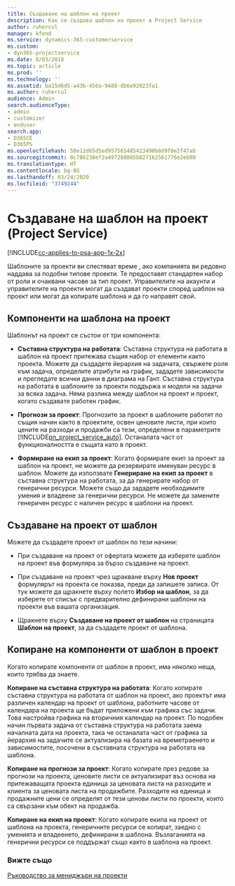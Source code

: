 ```yaml
---
title: Създаване на шаблон на проект
description: Как се създава шаблон на проект в Project Service
author: ruhercul
manager: kfend
ms.service: dynamics-365-customerservice
ms.custom:
- dyn365-projectservice
ms.date: 8/03/2018
ms.topic: article
ms.prod: ''
ms.technology: ''
ms.assetid: ba15d6d5-a43b-456a-9488-db6e92023fa1
ms.author: ruhercul
audience: Admin
search.audienceType:
- admin
- customizer
- enduser
search.app:
- D365CE
- D365PS
ms.openlocfilehash: 50e12d65d5ed957565485413490b8d9f0e2f47ab
ms.sourcegitcommit: 8c786230ef2a497280885b827162561776e2eb00
ms.translationtype: HT
ms.contentlocale: bg-BG
ms.lasthandoff: 03/24/2020
ms.locfileid: "3749244"
---
```

# <a name="create-a-project-template-project-service"></a>Създаване на шаблон на проект (Project Service)

[!INCLUDE[cc-applies-to-psa-app-1x-2x](../includes/cc-applies-to-psa-app-1x-2x.md)]

Шаблоните за проекти ви спестяват време , ако компанията ви редовно наддава за подобни типове проекти. Те предоставят стандартен набор от роли и очаквани часове за тип проект. Управителите на акаунти и управителите на проекти могат да създават проекти според шаблон на проект или могат да копирате шаблона и да го направят свой.  
  
## <a name="components-of-project-template"></a>Компоненти на шаблона на проект
 Шаблонът на проект се състои от три компонента:  
  
- **Съставна структура на работата**: Съставна структура на работата в шаблон на проект притежава същия набор от елементи както проекта. Можете да създадете йерархия на задачата, свържете роля към задача, определите атрибути на график, зададете зависимости и прегледате всички данни в диаграма на Гант. Съставна структура на работата в шаблоните за проекти поддържа и модели на задачи за всяка задача. Няма разлика между шаблон на проект и проект, когато създавате работен график.  
  
- **Прогнози за проект**: Прогнозите за проект в шаблоните работят по същия начин както в проектите, освен ценовите листи, при които цените на разходи и продажби са тези, определени в параметрите [!INCLUDE[pn_project_service_auto](../includes/pn-project-service-auto.md)]. Останалата част от функционалността е същата като в проект.  
  
- **Формиране на екип за проект**: Когато формирате екип за проект за шаблон на проект, не можете да резервирате именуван ресурс в шаблон. Можете да използвате **Генериране на екип за проект** в съставна структура на работата, за да генерирате набор от генерични ресурси. Можете също да зададете необходимите умения и владеене за генерични ресурси. Не можете да замените генеричен ресурс с наличен ресурс в шаблони на проект.  
  
## <a name="create-a-project-from-a-template"></a>Създаване на проект от шаблон  
 Можете да създадете проект от шаблон по тези начини:  
  
-   При създаване на проект от офертата можете да изберете шаблон на проект във формуляра за бързо създаване на проект.  
  
-   При създаване на проект чрез щракване върху **Нов проект** формулярът на проекта се показва, преди да запишете записа. От тук можете да щракнете върху полето **Избор на шаблон**, за да изберете от списък с предварително дефинирани шаблони на проекти във вашата организация.  
  
-   Щракнете върху **Създаване на проект от шаблон** на страницата **Шаблон на проект**, за да създадете проект от шаблона.  
  
## <a name="copying-components-of-a-template-to-a-project"></a>Копиране на компоненти от шаблон в проект  
 Когато копирате компоненти от шаблон в проект, има няколко неща, които трябва да знаете.  
  
 **Копиране на съставна структура на работата**: Когато копирате съставна структура на работата от шаблон на проект, ако проектът има различен календар на проект от шаблона, работните часове от календара на проекта ще бъдат приложени към графика със задачи. Това настройва графика на вторичния календар на проект. По подобен начин първата задача от съставна структура на работата заема началната дата на проекта, така че останалата част от графика за йерархия на задачите се актуализира на базата на времетраенето и зависимостите, посочени в съставната структура на работата на шаблона.  
  
 **Копиране на прогнози за проект**: Когато копирате през редове за прогнози на проекта, ценовите листи се актуализират въз основа на притежаващата проекта единица за ценовата листа на разходите и клиента за ценовата листа на продажбите. Разходите на единица и продажните цени се определят от тези ценови листи по проекти, които са свързани към обект на продажба.  
  
 **Копиране на екип на проект**: Когато копирате екипа на проект от шаблона на проекта, генеричните ресурси се копират, заедно с уменията и владеенето, дефинирани в шаблона. Възлаганията на генерични ресурси се поддържат също както в шаблона на проект.  
  
### <a name="see-also"></a>Вижте също  
 [Ръководство за мениджъри на проекти](../project-service/project-manager-guide.md)
